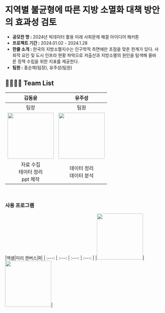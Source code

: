 # 지역별 불균형에 따른 지방 소멸화 대책 방안의 효과성 검토
- **공모전 명 :** 2024년 빅데이터 활용 미래 사회문제 해결 아이디어 해커톤
- **프로젝트 기간 :** 2024.01.02 - 2024.1.28
- **한줄 소개 :** 한국의 지방소멸지수는 인구학적 측면에만 초점을 맞춘 한계가 있다. 사회적 요인 및 도시 인프라 현황 파악으로 저출산과 지방소멸의 원인을 탐색해 올바른 정책 수립을 위한 지표를 제공한다.
- **팀원 :** 홍순채(팀장), 유주성(팀원)

## 👨‍👨‍👧‍👧 Team List
|김동윤|유주성|
| :---: | :---: | 
|팀장|팀원|
|<img src=https://github.com/Juseong-Yu/Solve_Future_Problem_bigdata/assets/114473861/ae2fc7a9-edc0-4090-9c3f-006ff8871410 width=150px>|<img src=https://github.com/Juseong-Yu/Solve_Future_Problem_bigdata/assets/114473861/999395aa-fc32-468a-80ee-f3fc0467f6a5 width=150px>|
|자료 수집</br>테이터 정리</br>ppt 제작|데이터 정리</br>데이터 분석

<br/>

### 사용 프로그램
|엑셀|미리 캔버스|R|
| :---: | :---: | :---: | :---: | 
|<img src=https://github.com/Juseong-Yu/Solve_Future_Problem_bigdata/assets/114473861/555a5617-412e-4549-965f-c5559e82c06d width=150px>|<img src=https://github.com/Juseong-Yu/Solve_Future_Problem_bigdata/assets/114473861/43910ff8-c960-4fa8-a577-1d6cde29f96f width=150px>|

